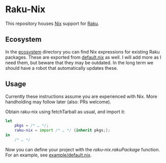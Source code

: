 Raku-Nix
========

This repository houses [Nix] support for [Raku].

[Nix]: https://nixos.org/nix/
[Raku]: https://raku.org

Ecosystem
---------

In the [ecosystem](ecosystem) directory you can find
Nix expressions for existing Raku packages.
These are exported from [default.nix](default.nix) as well.
I will add more as I need them, but beware that they may be outdated.
In the long term we should have a robot that automatically updates these.

Usage
-----

Currently these instructions assume you are experienced with Nix.
More handholding may follow later (also: PRs welcome).

Obtain raku-nix using fetchTarball as usual, and import it:

```nix
let
    pkgs = /* … */;
    raku-nix = import /* … */ {inherit pkgs;};
in
    /* … */
```

Now you can define your project with the _raku-nix.rakuPackage_ function.
For an example, see [example/default.nix](example/default.nix).
